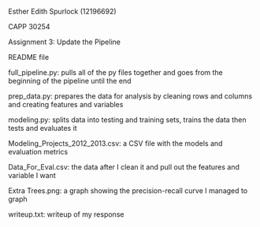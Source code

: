 Esther Edith Spurlock (12196692)

CAPP 30254

Assignment 3: Update the Pipeline

README file

full_pipeline.py: pulls all of the py files together and goes from the beginning of the pipeline until the end

prep_data.py: prepares the data for analysis by cleaning rows and columns and creating features and variables

modeling.py: splits data into testing and training sets, trains the data then tests and evaluates it

Modeling_Projects_2012_2013.csv: a CSV file with the models and evaluation metrics

Data_For_Eval.csv: the data after I clean it and pull out the features and variable I want

Extra Trees.png: a graph showing the precision-recall curve I managed to graph

writeup.txt: writeup of my response
